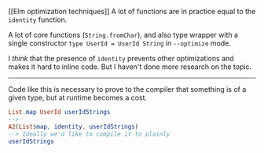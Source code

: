 [[Elm optimization techniques]]
A lot of functions are in practice equal to the `identity` function.

A lot of core functions (`String.fromChar`), and also type wrapper with a single constructor `type UserId = UserId String` in `--optimize` mode.

I *think* that the presence of `identity` prevents other optimizations and makes it hard to inline code. But I haven't done more research on the topic.

---

Code like this is necessary to prove to the compiler that something is of a given type, but at runtime becomes a cost.

```elm
List.map UserId userIdStrings
-->
A2(List$map, identity, userIdStrings)
--> Ideally we'd like to compile it to plainly
userIdStrings
```